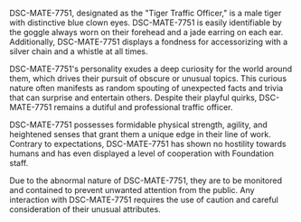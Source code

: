 DSC-MATE-7751, designated as the "Tiger Traffic Officer," is a male tiger with distinctive blue clown eyes. DSC-MATE-7751 is easily identifiable by the goggle always worn on their forehead and a jade earring on each ear. Additionally, DSC-MATE-7751 displays a fondness for accessorizing with a silver chain and a whistle at all times.

DSC-MATE-7751's personality exudes a deep curiosity for the world around them, which drives their pursuit of obscure or unusual topics. This curious nature often manifests as random spouting of unexpected facts and trivia that can surprise and entertain others. Despite their playful quirks, DSC-MATE-7751 remains a dutiful and professional traffic officer.

DSC-MATE-7751 possesses formidable physical strength, agility, and heightened senses that grant them a unique edge in their line of work. Contrary to expectations, DSC-MATE-7751 has shown no hostility towards humans and has even displayed a level of cooperation with Foundation staff.

Due to the abnormal nature of DSC-MATE-7751, they are to be monitored and contained to prevent unwanted attention from the public. Any interaction with DSC-MATE-7751 requires the use of caution and careful consideration of their unusual attributes.